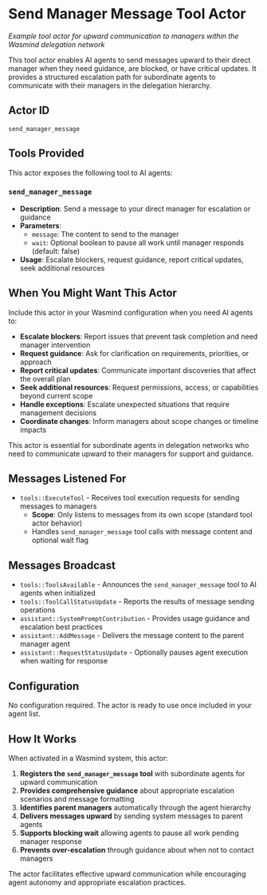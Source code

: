 # Send Manager Message Tool Actor

*Example tool actor for upward communication to managers within the Wasmind delegation network*

This tool actor enables AI agents to send messages upward to their direct manager when they need guidance, are blocked, or have critical updates. It provides a structured escalation path for subordinate agents to communicate with their managers in the delegation hierarchy.

## Actor ID
`send_manager_message`

## Tools Provided

This actor exposes the following tool to AI agents:

### `send_manager_message`
- **Description**: Send a message to your direct manager for escalation or guidance
- **Parameters**:
  - `message`: The content to send to the manager
  - `wait`: Optional boolean to pause all work until manager responds (default: false)
- **Usage**: Escalate blockers, request guidance, report critical updates, seek additional resources

## When You Might Want This Actor

Include this actor in your Wasmind configuration when you need AI agents to:

- **Escalate blockers**: Report issues that prevent task completion and need manager intervention
- **Request guidance**: Ask for clarification on requirements, priorities, or approach
- **Report critical updates**: Communicate important discoveries that affect the overall plan
- **Seek additional resources**: Request permissions, access, or capabilities beyond current scope
- **Handle exceptions**: Escalate unexpected situations that require management decisions
- **Coordinate changes**: Inform managers about scope changes or timeline impacts

This actor is essential for subordinate agents in delegation networks who need to communicate upward to their managers for support and guidance.

## Messages Listened For

- `tools::ExecuteTool` - Receives tool execution requests for sending messages to managers
  - **Scope**: Only listens to messages from its own scope (standard tool actor behavior)
  - Handles `send_manager_message` tool calls with message content and optional wait flag

## Messages Broadcast

- `tools::ToolsAvailable` - Announces the `send_manager_message` tool to AI agents when initialized
- `tools::ToolCallStatusUpdate` - Reports the results of message sending operations
- `assistant::SystemPromptContribution` - Provides usage guidance and escalation best practices
- `assistant::AddMessage` - Delivers the message content to the parent manager agent
- `assistant::RequestStatusUpdate` - Optionally pauses agent execution when waiting for response

## Configuration

No configuration required. The actor is ready to use once included in your agent list.

## How It Works

When activated in a Wasmind system, this actor:

1. **Registers the `send_manager_message` tool** with subordinate agents for upward communication
2. **Provides comprehensive guidance** about appropriate escalation scenarios and message formatting
3. **Identifies parent managers** automatically through the agent hierarchy
4. **Delivers messages upward** by sending system messages to parent agents
5. **Supports blocking wait** allowing agents to pause all work pending manager response
6. **Prevents over-escalation** through guidance about when not to contact managers

The actor facilitates effective upward communication while encouraging agent autonomy and appropriate escalation practices.